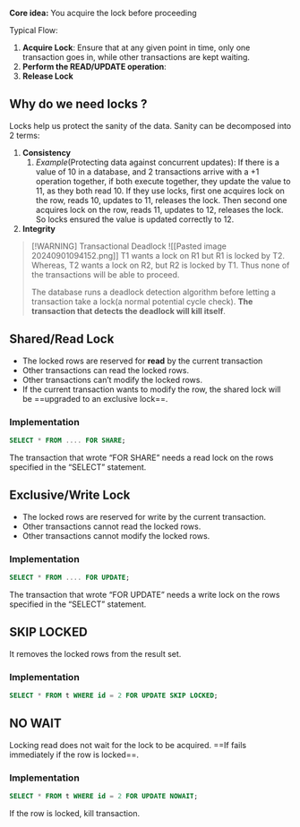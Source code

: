 **Core idea:** You acquire the lock before proceeding

Typical Flow: 
1. **Acquire Lock**: Ensure that at any given point in time, only one transaction goes in, while other transactions are kept waiting.
2. **Perform the READ/UPDATE operation**: 
3. **Release Lock**

## Why do we need locks ?
Locks help us protect the sanity of the data. Sanity can be decomposed into 2 terms:
1. **Consistency**
	1. *Example*(Protecting data against concurrent updates): If there is a value of 10 in a database, and 2 transactions arrive with a +1 operation together, if both execute together, they update the value to 11, as they both read 10. If they use locks, first one acquires lock on the row, reads 10, updates to 11, releases the lock. Then second one acquires lock on the row, reads 11, updates to 12, releases the lock. So locks ensured the value is updated correctly to 12.
2. **Integrity**

>[!WARNING] Transactional Deadlock
> ![[Pasted image 20240901094152.png]]
> T1 wants a lock on R1 but R1 is locked by T2. Whereas, T2 wants a lock on R2, but R2 is locked by T1. Thus none of the transactions will be able to proceed. 
> 
> The database runs a deadlock detection algorithm before letting a transaction take a lock(a normal potential cycle check). **The transaction that detects the deadlock will kill itself**.

## Shared/Read Lock
- The locked rows are reserved for **read** by the current transaction
- Other transactions can read the locked rows.
- Other transactions can’t modify the locked rows.
- If the current transaction wants to modify the row, the shared lock will be ==upgraded to an exclusive lock==.
### Implementation
```SQL
SELECT * FROM .... FOR SHARE;
```
The transaction that wrote “FOR SHARE” needs a read lock on the rows specified in the “SELECT” statement.

## Exclusive/Write Lock
- The locked rows are reserved for write by the current transaction.
- Other transactions cannot read the locked rows.
- Other transactions cannot modify the locked rows.

### Implementation
```SQL
SELECT * FROM .... FOR UPDATE;
```
The transaction that wrote “FOR UPDATE” needs a write lock on the rows specified in the “SELECT” statement. 

## SKIP LOCKED
It removes the locked rows from the result set. 
### Implementation
```SQL
SELECT * FROM t WHERE id = 2 FOR UPDATE SKIP LOCKED;
```

## NO WAIT
Locking read does not wait for the lock to be acquired. ==If fails immediately if the row is locked==. 

### Implementation
```SQL
SELECT * FROM t WHERE id = 2 FOR UPDATE NOWAIT;
```
If the row is locked, kill transaction.







